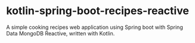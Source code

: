 # kotlin-spring-boot-recipes-reactive

A simple cooking recipes web application using Spring boot with Spring Data MongoDB Reactive, written with Kotlin.


